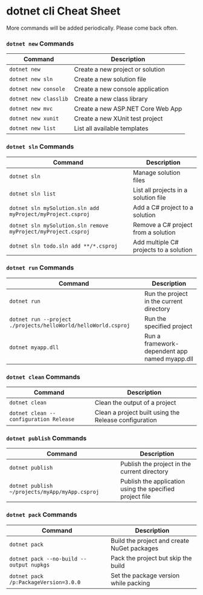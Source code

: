 # dotnet cli Cheat Sheet

More commands will be added periodically. Please come back often.

### `dotnet new` Commands

| Command                                      | Description                                |
|----------------------------------------------|--------------------------------------------|
| `dotnet new`                                 | Create a new project or solution           |
| `dotnet new sln`                             | Create a new solution file                 |
| `dotnet new console`                         | Create a new console application           |
| `dotnet new classlib`                        | Create a new class library                 |
| `dotnet new mvc`                             | Create a new ASP.NET Core Web App          |
| `dotnet new xunit`                           | Create a new XUnit test project            |
| `dotnet new list`                            | List all available templates               |

### `dotnet sln` Commands

| Command                                                          | Description                                    |
|------------------------------------------------------------------|------------------------------------------------|
| `dotnet sln`                                                     | Manage solution files                          |
| `dotnet sln list`                                                | List all projects in a solution file           |
| `dotnet sln mySolution.sln add myProject/myProject.csproj`       | Add a C# project to a solution                 |
| `dotnet sln mySolution.sln remove myProject/myProject.csproj`    | Remove a C# project from a solution            |
| `dotnet sln todo.sln add **/*.csproj`                            | Add multiple C# projects to a solution         |

### `dotnet run` Commands

| Command                                                    | Description                                |
|------------------------------------------------------------|--------------------------------------------|
| `dotnet run`                                               | Run the project in the current directory   |
| `dotnet run --project ./projects/helloWorld/helloWorld.csproj` | Run the specified project                  |
| `dotnet myapp.dll`                                         | Run a framework-dependent app named myapp.dll|

### `dotnet clean` Commands

| Command                                          | Description                                        |
|--------------------------------------------------|----------------------------------------------------|
| `dotnet clean`                                   | Clean the output of a project                      |
| `dotnet clean --configuration Release`           | Clean a project built using the Release configuration|

### `dotnet publish` Commands

| Command                                                | Description                                        |
|--------------------------------------------------------|----------------------------------------------------|
| `dotnet publish`                                       | Publish the project in the current directory       |
| `dotnet publish ~/projects/myApp/myApp.csproj`         | Publish the application using the specified project file|

### `dotnet pack` Commands

| Command                                                       | Description                                    |
|---------------------------------------------------------------|------------------------------------------------|
| `dotnet pack`                                                 | Build the project and create NuGet packages    |
| `dotnet pack --no-build --output nupkgs`                      | Pack the project but skip the build            |
| `dotnet pack /p:PackageVersion=3.0.0`                         | Set the package version while packing          |
